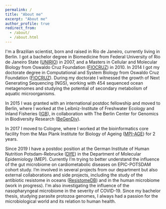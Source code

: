 ```yaml
---
permalink: /
title: "About me"
excerpt: "About me"
author_profile: true
redirect_from: 
  - /about/
  - /about.html
---
```


  I'm a Brazilian scientist, born and raised in Rio de Janeiro, currently living in Berlin. I got a bachelor degree in Biomedicine from Federal University of Rio de Janeiro State ([UNIRIO](http://www.unirio.br/)) in 2007, and a Masters in Cellular and Molecular Biology from Oswaldo Cruz Foundation ([FIOCRUZ](https://portal.fiocruz.br/en)) in 2010. In 2014 I got my doctorate degree in Computational and System Biology from Oswaldo Cruz Foundation ([FIOCRUZ](https://portal.fiocruz.br/en)). During my doctorate I witnessed the growth of Next Generating Sequencing (NGS), working with 454 sequenced ocean metagenomes and studying the potential of secondary metabolism of aquatic microorganisms.
  
  
  In 2015 I was granted with an international postdoc fellowship and moved to Berlin, where I worked at the Leibniz-Institute of Freshwater Ecology and Inland Fisheries ([IGB](https://www.igb-berlin.de/en)), in collaboration with The Berlin Center for Genomics in Biodiversity Research ([BeGenDiv](https://begendiv.de/])). 
  
  
  In 2017 I moved to Cologne, where I worked at the bioinformatics core facility from the Max Plank Institute for Biology of Ageing ([MPI-AGE](https://www.age.mpg.de/)) for 2 years. 
  
  
  Since 2019 I have a postdoc position at the German Institute of Human Nutrition Potsdam-Rebrucke ([DIfE](http://www.dife.de/)) in the Department of Molecular Epidemiology (MEP). Currently I’m trying to better understand the influence of the gut microbiome on cardiometabolic diseases on EPIC-POTSDAM cohort study. I’m involved in several projects from our department but also external collaborations and side projects, including the study of the antibiotic resistome in oceans ([ResistomeDB](https://resistomedb.com/)) and in the human microbiome (work in progress). I'm also investigating the influence of the nasopharyngeal microbiome in the severity of COVID-19.  Since my bachelor thesis, studying parasite protozoa genomes, I always had a passion for the microbiological world and its relation to human health. 
